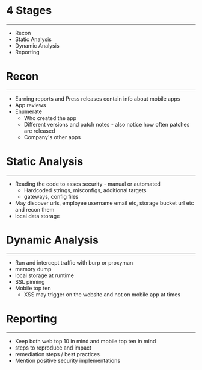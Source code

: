 


# 4 Stages
---
- Recon
- Static Analysis
- Dynamic Analysis
- Reporting

# Recon
---
- Earning reports and Press releases contain info about mobile apps
- App reviews
- Enumerate
	- Who created the app
	- Different versions and patch notes - also notice how often patches are released
	- Company's other apps

# Static Analysis
---
- Reading the code to asses security - manual or automated
	- Hardcoded strings, misconfigs, additional targets
	- gateways, config files
- May discover urls, employee username email etc, storage bucket url etc and recon them
- local data storage
# Dynamic Analysis
---
- Run and intercept traffic with burp or proxyman
- memory dump
- local storage at runtime
- SSL pinning
- Mobile top ten
	- XSS may trigger on the website and not on mobile app at times

# Reporting
---
- Keep both web top 10 in mind and mobile top ten in mind
- steps to reproduce and impact
- remediation steps / best practices
- Mention positive security implementations
